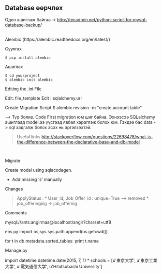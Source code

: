 Database өөрчлөх
------

Одоо ашиглаж байгаа -> http://tecadmin.net/python-script-for-mysql-database-backup/

<br>
Alembic (https://alembic.readthedocs.org/en/latest/)

Суулгах

```
$ pip install alembic
```

Ашиглах
```
$ cd yourproject
$ alembic init alembic
```

Editing the .ini File

Edit: file_template
Edit : sqlalchemy.url

Create Migration Script
$ alembic revision -m "create account table"

--> Түр болив. Code First migration юм шиг байна. Эхнээсээ SQLalchemy ашиглаад model.ээ үүсгээд явбал хэрэглэж болох юм.
Гэхдээ бас data -> sql хадгалж болох эсэх нь эргэлзээтэй.

> Useful links
http://stackoverflow.com/questions/22698478/what-is-the-difference-between-the-declarative-base-and-db-model
<br>

Migrate

> 
Create model using sqlacodegen.
* Add missing 's' manually

Changes

> ApplyStatus :
	* User_id, Job_Offer_id : unique=True --> removed
	* job_offeringing -> job_offering

Comments
> 
mysql://ants:angirmaa@localhost/angir?charset=utf8
>
env.py
import os,sys
sys.path.append(os.getcwd())
>
for t in db.metadata.sorted_tables:
    print t.name

Manage.py
> 
import datetime 
datetime.date(2015, 7, 1)
*
schools = [u'東京大学', u'東京工業大学', u'電気通信大学', u'Hitotsubashi University']